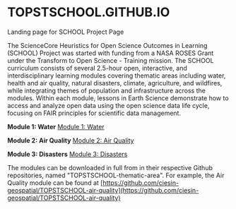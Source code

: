 # TOPSTSCHOOL.GITHUB.IO

Landing page for SCHOOL Project Page

The ScienceCore Heuristics for Open Science Outcomes in Learning (SCHOOL) Project was started with funding from a NASA ROSES Grant under the Transform to Open Science - Training mission. The SCHOOL curriculum consists of several 2.5-hour open, interactive, and interdisciplinary learning modules covering thematic areas including water, health and air quality, natural disasters, climate, agriculture, and wildfires, while integrating themes of population and infrastructure across the modules. Within each module, lessons in Earth Science demonstrate how to access and analyze open data using the open science data life cycle, focusing on FAIR principles for scientific data management.

**Module 1: Water**
[Module 1: Water](https://ciesin-geospatial.github.io/TOPSTSCHOOL-water/)


**Module 2: Air Quality**
[Module 2: Air Quality](https://ciesin-geospatial.github.io/TOPSTSCHOOL-air-quality/)


**Module 3: Disasters**
[Module 3: Disasters](https://ciesin-geospatial.github.io/TOPSTSCHOOL-disasters/)


The modules can be downloaded in full from in their respective Github repositories, named "TOPSTSCHOOL-thematic-area". For example, the Air Quality module can be found at [https://github.com/ciesin-geospatial/TOPSTSCHOOL-air-quality](https://github.com/ciesin-geospatial/TOPSTSCHOOL-air-quality)
